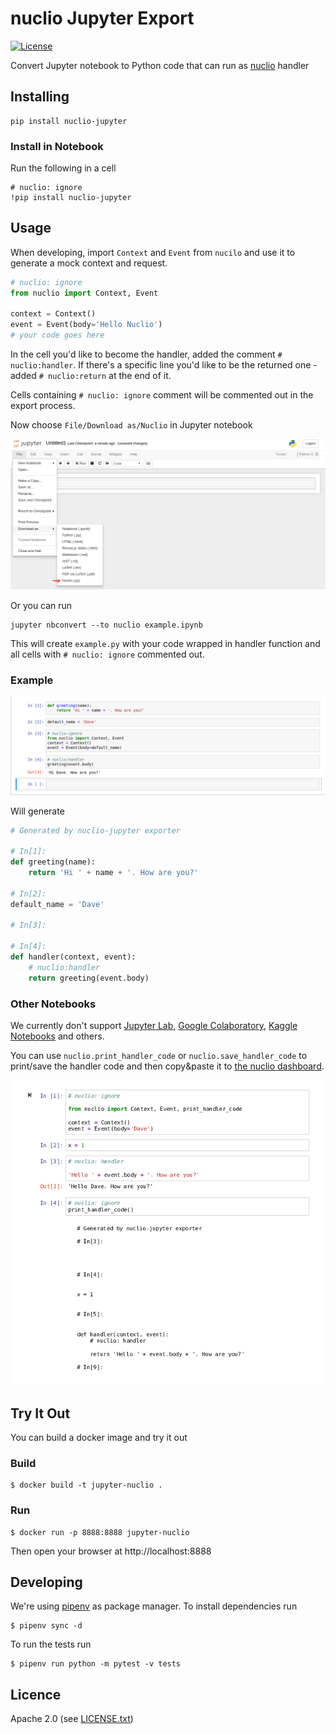 # nuclio Jupyter Export

<!--
Uncomment once we enable travis

[![Build Status](https://travis-ci.org/nu/nuclio.svg?branch=master)](https://travis-ci.org/nuclio/nuclio-jupyter) 
-->

[![License](https://img.shields.io/badge/License-Apache%202.0-blue.svg)](https://opensource.org/licenses/Apache-2.0)

Convert Jupyter notebook to Python code that can run as [nuclio](https://nuclio.io/) handler

## Installing

    pip install nuclio-jupyter

### Install in Notebook

Run the following in a cell

```
# nuclio: ignore
!pip install nuclio-jupyter
```

## Usage

When developing, import `Context` and `Event` from `nucilo` and use it to
generate a mock context and request.

```python
# nuclio: ignore
from nuclio import Context, Event

context = Context()
event = Event(body='Hello Nuclio')
# your code goes here
```

In the cell you'd like to become the handler, added the comment `#
nuclio:handler`. If there's a specific line you'd like to be the returned one -
added `# nuclio:return` at the end of it.

Cells containing `# nuclio: ignore` comment will be commented out in the export
process.

Now choose `File/Download as/Nuclio` in Jupyter notebook

![](docs/menu.png)

Or you can run

```
jupyter nbconvert --to nuclio example.ipynb
```


This will create `example.py` with your code wrapped in handler function and all
cells with `# nuclio: ignore` commented out.

### Example

![](docs/example.png)

Will generate

```python
# Generated by nuclio-jupyter exporter

# In[1]:
def greeting(name):
    return 'Hi ' + name + '. How are you?'

# In[2]:
default_name = 'Dave'

# In[3]:

# In[4]:
def handler(context, event):
    # nuclio:handler
    return greeting(event.body)
```

### Other Notebooks

We currently don't support [Jupyter Lab][lab], [Google Colaboratory][colab],
[Kaggle Notebooks][kaggle] and others.

You can use `nuclio.print_handler_code` or `nuclio.save_handler_code` to
print/save the handler code and then copy&paste it to [the nuclio
dashboard][dashboard].

![](docs/print_handler_code.png)


[colab]: https://colab.research.google.com
[dashboard]: https://nuclio.io/docs/latest/introduction/#dashboard
[kaggle]: https://www.kaggle.com/kernels
[lab]: http://jupyterlab.readthedocs.io

## Try It Out

You can build a docker image and try it out

### Build

    $ docker build -t jupyter-nuclio .

### Run

    $ docker run -p 8888:8888 jupyter-nuclio

Then open your browser at http://localhost:8888


## Developing

We're using [pipenv](https://docs.pipenv.org/) as package manager. To install
dependencies run

    $ pipenv sync -d

To run the tests run
    
    $ pipenv run python -m pytest -v tests

## Licence

Apache 2.0 (see [LICENSE.txt](LICENSE.txt))
